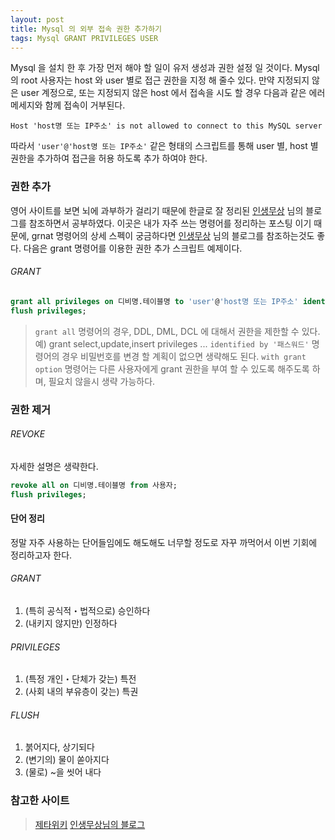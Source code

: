```yaml
---
layout: post
title: Mysql 의 외부 접속 권한 추가하기
tags: Mysql GRANT PRIVILEGES USER
---
```


Mysql 을 설치 한 후 가장 먼저 해야 할 일이 유저 생성과 권한 설정 일 것이다. 
Mysql 의 root 사용자는 host 와 user 별로 접근 권한을 지정 해 줄수 있다. 
만약 지정되지 않은 user 계정으로, 또는 지정되지 않은 host 에서 접속을 시도 할 경우 다음과 같은 에러 메세지와 함께 접속이 거부된다.
```
Host 'host명 또는 IP주소' is not allowed to connect to this MySQL server
```

따라서 `'user'@'host명 또는 IP주소'` 같은 형태의 스크립트를 통해 user 별, host 별 권한을 추가하여 접근을 허용 하도록 추가 하여야 한다.


### 권한 추가 ###

영어 사이트를 보면 뇌에 과부하가 걸리기 때문에 한글로 잘 정리된 [인생무상](http://coldwave.egloos.com/m/2449624) 님의 블로그를 참조하면서 공부하였다.
이곳은 내가 자주 쓰는 명령어를 정리하는 포스팅 이기 때문에, grnat 명령어의 상세 스펙이 궁금하다면  [인생무상](http://coldwave.egloos.com/m/2449624) 님의 블로그를 참조하는것도 좋다.
다음은 grant 명령어를 이용한 권한 추가 스크립트 예제이다.

###### GRANT ######

```sql
grant all privileges on 디비명.테이블명 to 'user'@'host명 또는 IP주소' identified by '패스워드' with grant option; 
flush privileges;
```
> `grant all` 명령어의 경우, DDL, DML, DCL 에 대해서 권한을 제한할 수 있다. 예) grant select,update,insert privileges ...
> `identified by '패스워드'` 명령어의 경우 비밀번호를 변경 할 계획이 없으면 생략해도 된다.
> `with grant option` 명령어는 다른 사용자에게 grant 권한을 부여 할 수 있도록 해주도록 하며, 필요치 않을시 생략 가능하다.



### 권한 제거 ###
###### REVOKE ######
자세한 설명은 생략한다.

```sql
revoke all on 디비명.테이블명 from 사용자;
flush privileges;
```


#### 단어 정리 ####
정말 자주 사용하는 단어들임에도 해도해도 너무할 정도로 자꾸 까먹어서 이번 기회에 정리하고자 한다. 
###### GRANT ######
1. (특히 공식적・법적으로) 승인하다
2. (내키지 않지만) 인정하다

###### PRIVILEGES ######
1. (특정 개인・단체가 갖는) 특전
2. (사회 내의 부유층이 갖는) 특권

###### FLUSH ######
1. 붉어지다, 상기되다
2. (변기의) 물이 쏟아지다
3. (물로) ~을 씻어 내다 


### 참고한 사이트 ###
> [제타위키](http://zetawiki.com/wiki/MySQL%EC%97%90_%EC%9B%90%EA%B2%A9_%EC%A0%91%EC%86%8D_%ED%97%88%EC%9A%A9)
> [인생무상님의 블로그](http://coldwave.egloos.com/m/2449624)

